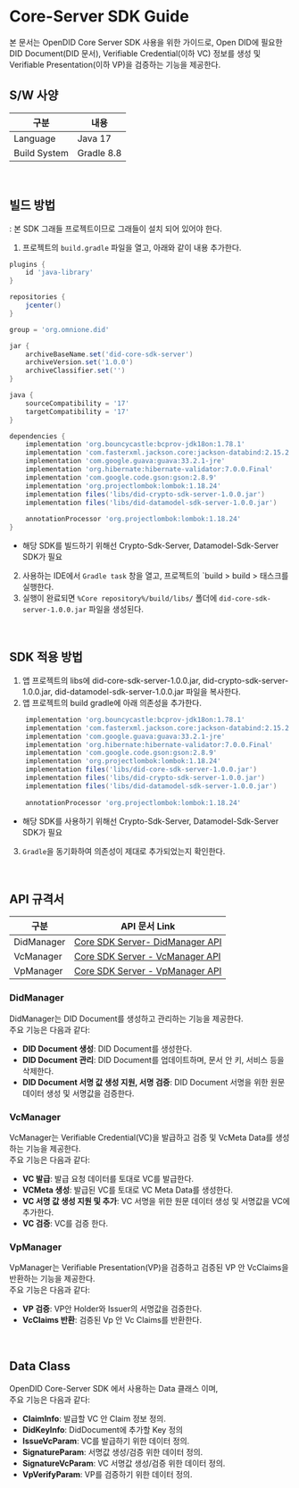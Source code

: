 # Core-Server SDK Guide
본 문서는 OpenDID Core Server SDK 사용을 위한 가이드로, 
Open DID에 필요한 DID Document(DID 문서), Verifiable Credential(이하 VC) 정보를 생성 및 Verifiable Presentation(이하 VP)을 검증하는 기능을 제공한다.


## S/W 사양
| 구분 | 내용                |
|------|----------------------------|
| Language  | Java 17|
| Build System  | Gradle 8.8 |

<br>

## 빌드 방법
: 본 SDK 그래들 프로젝트이므로 그래들이 설치 되어 있어야 한다.
1. 프로젝트의 `build.gradle` 파일을 열고, 아래와 같이 내용 추가한다.
```groovy
plugins {
    id 'java-library'
}

repositories {
    jcenter()
}

group = 'org.omnione.did'

jar {
    archiveBaseName.set('did-core-sdk-server') 
    archiveVersion.set('1.0.0')
    archiveClassifier.set('') 
}

java {
    sourceCompatibility = '17'
    targetCompatibility = '17'
}

dependencies {
    implementation 'org.bouncycastle:bcprov-jdk18on:1.78.1'
    implementation 'com.fasterxml.jackson.core:jackson-databind:2.15.2'
    implementation 'com.google.guava:guava:33.2.1-jre'
    implementation 'org.hibernate:hibernate-validator:7.0.0.Final'
    implementation 'com.google.code.gson:gson:2.8.9'
    implementation 'org.projectlombok:lombok:1.18.24'
    implementation files('libs/did-crypto-sdk-server-1.0.0.jar')
    implementation files('libs/did-datamodel-sdk-server-1.0.0.jar')
	
    annotationProcessor 'org.projectlombok:lombok:1.18.24'
}
```
* 해당 SDK를 빌드하기 위해선 Crypto-Sdk-Server, Datamodel-Sdk-Server SDK가 필요
2. 사용하는 IDE에서 `Gradle task` 창을 열고, 프로젝트의 `build > build > 태스크를 실행한다.
3. 실행이 완료되면 `%Core repository%/build/libs/` 폴더에 `did-core-sdk-server-1.0.0.jar` 파일을 생성된다.

<br>

## SDK 적용 방법
1. 앱 프로젝트의 libs에 did-core-sdk-server-1.0.0.jar, did-crypto-sdk-server-1.0.0.jar, did-datamodel-sdk-server-1.0.0.jar 파일을 복사한다.
2. 앱 프로젝트의 build gradle에 아래 의존성을 추가한다.

```groovy
    implementation 'org.bouncycastle:bcprov-jdk18on:1.78.1'
    implementation 'com.fasterxml.jackson.core:jackson-databind:2.15.2'
    implementation 'com.google.guava:guava:33.2.1-jre'
    implementation 'org.hibernate:hibernate-validator:7.0.0.Final'
    implementation 'com.google.code.gson:gson:2.8.9'
    implementation 'org.projectlombok:lombok:1.18.24'
    implementation files('libs/did-core-sdk-server-1.0.0.jar')
    implementation files('libs/did-crypto-sdk-server-1.0.0.jar')
    implementation files('libs/did-datamodel-sdk-server-1.0.0.jar')
	
    annotationProcessor 'org.projectlombok:lombok:1.18.24'
```
* 해당 SDK를 사용하기 위해선 Crypto-Sdk-Server, Datamodel-Sdk-Server SDK가 필요
3. `Gradle`을 동기화하여 의존성이 제대로 추가되었는지 확인한다.

<br>

## API 규격서
| 구분 | API 문서 Link |
|------|----------------------------|
| DidManager  | [Core SDK Server- DidManager API](../../docs/CORE_SDK_SERVER_API_ko.md) |
| VcManager  | [Core SDK Server - VcManager API](../../docs/CORE_SDK_SERVER_API_ko.md) |
| VpManager  | [Core SDK Server - VpManager API](../../docs/CORE_SDK_SERVER_API_ko.md)  |

### DidManager
DidManager는 DID Document를 생성하고 관리하는 기능을 제공한다.<br>
주요 기능은 다음과 같다:

* <b>DID Document 생성</b>: DID Document를 생성한다.
* <b>DID Document 관리</b>: DID Document를 업데이트하며, 문서 안 키, 서비스 등을 삭제한다.
* <b>DID Document 서명 값 생성 지원, 서명 검증</b>: DID Document 서명을 위한 원문 데이터 생성 및 서명값을 검증한다.
  
### VcManager
VcManager는 Verifiable Credential(VC)을 발급하고 검증 및 VcMeta Data를 생성하는 기능을 제공한다.<br>
주요 기능은 다음과 같다:

* <b>VC 발급</b>: 발급 요청 데이터를 토대로 VC를 발급한다.
* <b>VCMeta 생성</b>: 발급된 VC를 토대로 VC Meta Data를 생성한다.
* <b>VC 서명 값 생성 지원 및 추가</b>: VC 서명을 위한 원문 데이터 생성 및 서명값을 VC에 추가한다.
* <b>VC 검증</b>: VC를 검증 한다.

### VpManager
VpManager는 Verifiable Presentation(VP)을 검증하고 검증된 VP 안 VcClaims을 반환하는 기능을 제공한다.<br>
주요 기능은 다음과 같다:

* <b>VP 검증</b>: VP안 Holder와 Issuer의 서명값을 검증한다.
* <b>VcClaims 반환</b>: 검증된 Vp 안 Vc Claims를 반환한다.

<br/>

## Data Class
OpenDID Core-Server SDK 에서 사용하는 Data 클래스 이며,<br>
주요 기능은 다음과 같다:
* <b>ClaimInfo</b>: 발급할 VC 안 Claim 정보 정의.
* <b>DidKeyInfo</b>: DidDocument에 추가할 Key 정의
* <b>IssueVcParam</b>: VC를 발급하기 위한 데이터 정의.
* <b>SignatureParam</b>: 서명값 생성/검증 위한 데이터 정의.
* <b>SignatureVcParam</b>: VC 서명값 생성/검증 위한 데이터 정의.
* <b>VpVerifyParam</b>: VP를 검증하기 위한 데이터 정의.